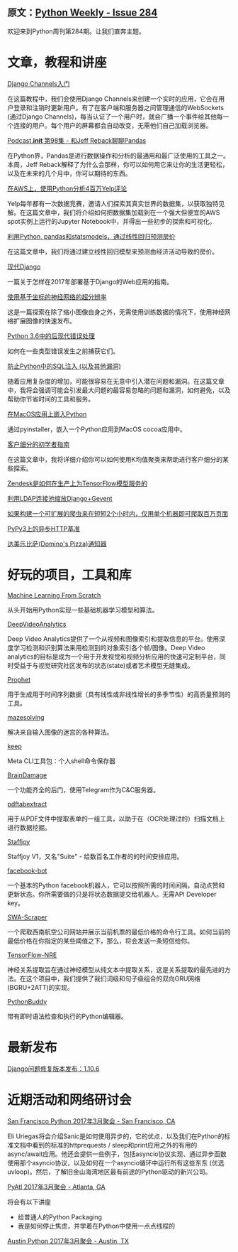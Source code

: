 原文：[Python Weekly - Issue 284](http://eepurl.com/cEro-H)
---

欢迎来到Python周刊第284期。让我们直奔主题。


# 文章，教程和讲座  
  
[Django Channels入门](https://realpython.com/blog/python/getting-started-with-django-channels/)  

在这篇教程中，我们会使用Django Channels来创建一个实时的应用，它会在用户登录和注销时更新用户。有了在客户端和服务器之间管理通信的WebSockets (通过Django Channels)，每当认证了一个用户时，就会广播一个事件给其他每一个连接的用户。每个用户的屏幕都会自动改变，无需他们自己加载浏览器。
  
[Podcast.__init__ 第98集 - 和Jeff Reback聊聊Pandas](https://www.podcastinit.com/episode-98-pandas-with-jeff-reback/)  

在Python界，Pandas是进行数据操作和分析的最通用和最广泛使用的工具之一。本周，Jeff Reback解释了为什么会那样，你可以如何用它来让你的生活更轻松，以及在未来的几个月中，你可以期待的东西。
  
[在AWS上，使用Python分析4百万Yelp评论](http://www.developintelligence.com/blog/2017/02/analyzing-4-million-yelp-reviews-python-aws-ec2-instance/)  

Yelp每年都有一次数据竞赛，邀请人们探索其真实世界的数据集，以获取独特见解。在这篇文章中，我们将介绍如何把数据集加载到在一个强大但便宜的AWS spot实例上运行的Jupyter Notebook中，并得出一些初步的探索和可视化。
  
[利用Python, pandas和statsmodels，通过线性回归预测房价](http://www.learndatasci.com/predicting-housing-prices-linear-regression-using-python-pandas-statsmodels/)  

在这篇文章中，我们将通过建立线性回归模型来预测由经济活动导致的房价。
  
[现代Django](https://github.com/djstein/modern-django)  

一篇关于怎样在2017年部署基于Django的Web应用的指南。
  
[使用基于坐标的神经网络的超分辨率](http://liviu.me/blog/super-resolution-using-coordinates-networks)  

这是一篇探索在除了缩小图像自身之外，无需使用训练数据的情况下，使用神经网络扩展图像的快速发布。
  
[Python 3.6中的后现代错误处理](http://journalpanic.com/post/postmodern-error-handling/)  

如何在一些类型错误发生之前捕获它们。
  
[防止Python中的SQL注入 (以及其他漏洞)](https://blog.sqreen.io/preventing-sql-injections-in-python/)  

随着应用复杂度的增加，可能很容易在无意中引入潜在问题和漏洞。在这篇文章中，我将会强调可能会引发最大问题的最容易忽略的问题和漏洞，如何避免，以及帮助你节省时间的工具和服务。
  
[在MacOS应用上嵌入Python](https://medium.com/python-pandemonium/embedding-a-python-application-in-macos-d866adfcaf94)  

通过pyinstaller，嵌入一个Python应用到MacOS cocoa应用中。
  
[客户细分的初学者指南](http://blog.yhat.com/posts/customer-segmentation-python-rodeo.html)  

在这篇文章中，我将详细介绍你可以如何使用K均值聚类来帮助进行客户细分的某些探索。
  
[Zendesk是如何在生产上为TensorFlow模型服务的](https://medium.com/zendesk-engineering/how-zendesk-serves-tensorflow-models-in-production-751ee22f0f4b)  
  
[利用LDAP连接池缩放Django+Gevent](https://medium.com/@joey_tallieu/scaling-django-gevent-with-ldap-connection-pooling-d2c5cbb60a40)  
  
[如果构建一个可扩展的爬虫来在短短2个小时内，仅用单个机器即可爬取百万页面](https://medium.com/@tonywangcn/how-to-build-a-scaleable-crawler-to-crawl-million-pages-with-a-single-machine-in-just-2-hours-ab3e238d1c22)  
  
[PyPy3上的异步HTTP基准](https://morepypy.blogspot.com/2017/03/async-http-benchmarks-on-pypy3.html)  
  
[达美乐比萨(Domino's Pizza)通知器](http://www.technologyversus.com/pizza/)  
  
  
# 好玩的项目，工具和库  
  
[Machine Learning From Scratch](https://github.com/eriklindernoren/ML-From-Scratch)  

从头开始用Python实现一些基础机器学习模型和算法。
  
[DeepVideoAnalytics](https://github.com/AKSHAYUBHAT/DeepVideoAnalytics)  

Deep Video Analytics提供了一个从视频和图像索引和提取信息的平台。使用深度学习检测和识别算法来用检测到的对象索引各个帧/图像。Deep Video analytics的目标是成为一个用于开发视觉和视频分析应用的快速可定制平台，同时受益于与视觉研究社区发布的状态(state)或者艺术模型无缝集成。
  
[Prophet](https://github.com/facebookincubator/prophet)  

用于生成用于时间序列数据（具有线性或非线性增长的多季节性）的高质量预测的工具。
  
[mazesolving](https://github.com/mikepound/mazesolving)  

解决来自输入图像的迷宫的各种算法。
  
[keep](https://github.com/OrkoHunter/keep)  

Meta CLI工具包：个人shell命令保存器
  
[BrainDamage](https://github.com/mehulj94/BrainDamage)  

一个功能齐全的后门，使用Telegram作为C&C服务器。
  
[pdftabextract](https://github.com/WZBSocialScienceCenter/pdftabextract)  

用于从PDF文件中提取表单的一组工具，以助于在（OCR处理过的）扫描文档上进行数据挖掘。
  
[Staffjoy](https://github.com/Staffjoy/suite)  

Staffjoy V1，又名"Suite" - 给数百名工作者的的时间安排应用。
  
[facebook-bot](https://github.com/srcecde/facebook-bot)  

一个基本的Python facebook机器人，它可以按照所需的时间间隔，自动点赞和更新状态。你所需要做的只是将状态数据提交给机器人。无需API Developer key。
  
[SWA-Scraper](https://github.com/wcrasta/SWA-Scraper)  

一个爬取西南航空公司网站并展示当前机票的最低价格的命令行工具。如何当前的最低价格在你指定的某些阈值之下，那么，将会发送一条短信给你。
  
[TensorFlow-NRE](https://github.com/thunlp/TensorFlow-NRE)  

神经关系提取旨在通过神经模型从纯文本中提取关系，这是关系提取的最先进的方法。在这个项目中，我们提供了我们词级和句子级组合的双向GRU网络 (BGRU+2ATT)的实现。 
  
[PythonBuddy](https://github.com/ethanchewy/OnlinePythonLinterSyntaxChecker)  

带有即时语法检查和执行的Python编辑器。
  
  
# 最新发布  
  
[Django问题修复版本发布：1.10.6](https://docs.djangoproject.com/en/1.10/releases/1.10.6/)  
  
  
# 近期活动和网络研讨会  
  
[San Francisco Python 2017年3月聚会 - San Francisco, CA](https://www.meetup.com/sfpython/events/237795676/)

Eli Uriegas将会介绍Sanic是如何使用异步的，它的优点，以及我们在Python的标准文档中看到的标准的httprequests / sleep和print应用之外的有用的async/await应用。他还会提供一些例子，包括asyncio协议实现、通过异步函数使用那个asyncio协议，以及如何在一个asyncio循环中运行所有这些东东 (优选uvloop)。然后，了解旧金山海湾地区最有前途的Python驱动的新兴公司。
  
[PyAtl 2017年3月聚会 - Atlanta, GA](https://www.meetup.com/python-atlanta/events/233890712/)  

将会有以下讲座

  * 给普通人的Python Packaging
  * 我是如何停止焦虑，并学着在Python中使用一点点线程的

  
[Austin Python 2017年3月聚会 - Austin, TX](https://www.meetup.com/austinpython/events/235872974/)  
  



